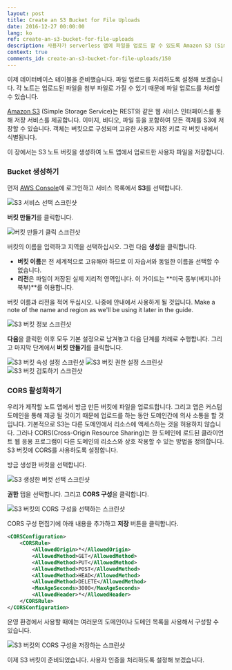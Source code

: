 ```yaml
---
layout: post
title: Create an S3 Bucket for File Uploads
date: 2016-12-27 00:00:00
lang: ko 
ref: create-an-s3-bucket-for-file-uploads
description: 사용자가 serverless 앱에 파일을 업로드 할 수 있도록 Amazon S3 (Simple Storage Service)를 사용합니다. S3를 사용하면 파일을 저장하고 버킷으로 구성 할 수 있습니다. S3 버킷을 만들고 CORS (Cross-Origin Resource Sharing)를 활성화하여 React.js 앱이 파일을 업로드 할 수 있도록 할 예정입니다.
context: true
comments_id: create-an-s3-bucket-for-file-uploads/150
---
```



이제 데이터베이스 테이블을 준비했습니다. 파일 업로드를 처리하도록 설정해 보겠습니다. 각 노트는 업로드된 파일을 첨부 파일로 가질 수 있기 때문에 파일 업로드를 처리할 수 있습니다.

[Amazon S3](https://aws.amazon.com/s3/) (Simple Storage Service)는 REST와 같은 웹 서비스 인터페이스를 통해 저장 서비스를 제공합니다. 이미지, 비디오, 파일 등을 포함하여 모든 객체를 S3에 저장할 수 있습니다. 객체는 버킷으로 구성되며 고유한 사용자 지정 키로 각 버킷 내에서 식별됩니다. 

이 장에서는 S3 노트 버킷을 생성하여 노트 앱에서 업로드한 사용자 파일을 저장합니다.

### Bucket 생성하기


먼저 [AWS Console](https://console.aws.amazon.com)에 로그인하고 서비스 목록에서 **S3**를 선택합니다.

![S3 서비스 선택 스크린샷](/assets/s3/select-s3-service.png)

**버킷 만들기**를 클릭합니다.

![버킷 만들기 클릭 스크린샷](/assets/s3/select-create-bucket.png)

버킷의 이름을 입력하고 지역을 선택하십시오. 그런 다음 **생성**을 클릭합니다.

- **버킷 이름**은 전 세계적으로 고유해야 하므로 이 자습서와 동일한 이름을 선택할 수 없습니다.
- **리전**은 파일이 저장된 실제 지리적 영역입니다. 이 가이드는 **미국 동부(버지니아 북부)**를 이용합니다. 

버킷 이름과 리전을 적어 두십시오. 나중에 안내에서 사용하게 될 것입니다.
Make a note of the name and region as we'll be using it later in the guide.

![S3 버킷 정보 스크린샷](/assets/s3/enter-s3-bucket-info.png)

**다음**을 클릭한 이후 모두 기본 설정으로 남겨놓고 다음 단계를 차례로 수행합니다. 그리고 마지막 단계에서 **버킷 만들기**를 클릭합니다.

![S3 버킷 속성 설정 스크린샷](/assets/s3/set-s3-bucket-properties.png)
![S3 버킷 권한 설정 스크린샷](/assets/s3/set-s3-bucket-permissions.png)
![S3 버킷 검토하기 스크린샷](/assets/s3/review-s3-bucket.png)

### CORS 활성화하기

우리가 제작할 노트 앱에서 방금 만든 버킷에 파일을 업로드합니다. 그리고 앱은 커스텀 도메인을 통해 제공 될 것이기 때문에 업로드를 하는 동안 도메인간에 의사 소통을 할 것입니다. 기본적으로 S3는 다른 도메인에서 리소스에 액세스하는 것을 허용하지 않습니다. 그러나 CORS(Cross-Origin Resource Sharing)는 한 도메인에 로드된 클라이언트 웹 응용 프로그램이 다른 도메인의 리소스와 상호 작용할 수 있는 방법을 정의합니다. S3 버킷에 CORS를 사용하도록 설정합니다.

방금 생성한 버컷을 선택합니다.

![S3 생성한 버컷 선택 스크린샷](/assets/s3/select-created-s3-bucket.png)

**권한** 탭을 선택합니다. 그리고 **CORS 구성**을 클릭합니다.

![S3 버킷의 CORS 구성을 선택하는 스크린샷](/assets/s3/select-s3-bucket-cors-configuration.png)

CORS 구성 편집기에 아래 내용을 추가하고 **저장** 버튼을 클릭합니다.

``` xml
<CORSConfiguration>
	<CORSRule>
		<AllowedOrigin>*</AllowedOrigin>
		<AllowedMethod>GET</AllowedMethod>
		<AllowedMethod>PUT</AllowedMethod>
		<AllowedMethod>POST</AllowedMethod>
		<AllowedMethod>HEAD</AllowedMethod>
		<AllowedMethod>DELETE</AllowedMethod>
		<MaxAgeSeconds>3000</MaxAgeSeconds>
		<AllowedHeader>*</AllowedHeader>
	</CORSRule>
</CORSConfiguration>
```
운영 환경에서 사용할 때에는 여러분의 도메인이나 도메인 목록을 사용해서 구성할 수 있습니다.

![S3 버킷의 CORS 구성을 저장하는 스크린샷](/assets/s3/save-s3-bucket-cors-configuration.png)

이제 S3 버킷이 준비되었습니다. 사용자 인증을 처리하도록 설정해 보겠습니다.

